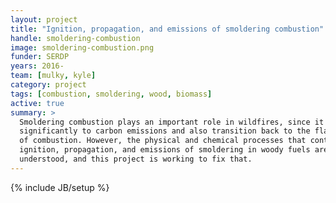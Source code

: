 ```yaml
---
layout: project
title: "Ignition, propagation, and emissions of smoldering combustion"
handle: smoldering-combustion
image: smoldering-combustion.png
funder: SERDP
years: 2016-
team: [mulky, kyle]
category: project
tags: [combustion, smoldering, wood, biomass]
active: true
summary: >
  Smoldering combustion plays an important role in wildfires, since it can contribute
  significantly to carbon emissions and also transition back to the flaming mode
  of combustion. However, the physical and chemical processes that control the
  ignition, propagation, and emissions of smoldering in woody fuels are not well
  understood, and this project is working to fix that.
---
```

{% include JB/setup %}
